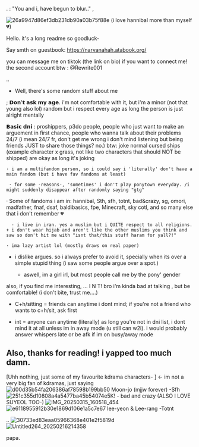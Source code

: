 
  
.    : "You and i, have begun to blur.." ,
  
![26a9947d86ef3db231db90a03b75f88e](https://github.com/user-attachments/assets/625d2777-fbc1-4e80-90fa-3d68e97989e0)
(i love hannibal more than myself💔)



Hello. it's a long readme so goodluck-

 Say smth on guestbook: https://narvanahah.atabook.org/
 
  you can message me on tiktok (the link on bio) if you want to connect me!
the second account btw : @Rewrite001

..



  * Well, there's some random stuff about me


  
  ; 𝗗𝗼𝗻'𝘁 𝗮𝘀𝗸 𝗺𝘆 𝗮𝗴𝗲. i'm not comfortable with it, but i'm a minor (not that young also lol) random but i respect every age as long the person is just alright mentally

   𝗕𝗮𝘀𝗶𝗰 𝗱𝗻𝗶 : proshippers, p3do people, people who just want to make an arguement in first chance, people who wanna talk about their problems 24/7 (i mean 24/7 fr, don't get me wrong i don't mind listening but being friends JUST to share those things? no.) 
 btw: joke normal cursed ships (example character x grass, not like two characters that should NOT be shipped) are okay as long it's joking 

    · i am a multifandom person, so i could say i 'literally' don't have a main fandom (but i have fav fandoms at least)
    
     · for some -reasons-, 'sometimes' i don't play ponytown everyday. /i might suddenly disappear after randomly saying "gtg"
    
    
  · Some of fandoms i am in: hannibal, Sth, sfh, totnt, bad&crazy, sg, omori, madfather, fnaf, dsaf, baldibasics, fpe, Minecraft, sky cotl, and so many else that i don't remember 💔
 

      · i live in iran. yes a muslim but i QUITE respect to all religions. + i don't wear hijab and aren't like the other muslims you think and saw so don't hit me with "isnt that/this stuff haram for yall?!"

    · ima lazy artist lol (mostly draws on real paper)
    
- i dislike argues. so i always prefer to avoid it, specially when its over a simple stupid thing (i saw some people argue over a spot.)

  - aswell, im a girl irl, but most people call me by the pony' gender

 also, if you find me interesting, ... I N T! bro i'm kinda bad at talking 
   , but be comfortable! (i don't bite, trust me....)

  - C+h/sitting = friends can anytime i dont mind; if you're not a friend who wants to c+h/sit, ask first

  - int = anyone can anytime (literally) as long you're not in dni list, i dont mind it at all unless im in away mode (u still can w2i). i would probably answer whispers late or be afk if im on busy/away mode

 Also, thanks for reading! i yapped too much damn. 
-




[Uhh nothing, just some of my favourite kdrama characters- ]  <- im not a very big fan of kdramas, just saying
![d00d35b54fa206386af78598b199bb50](https://github.com/user-attachments/assets/12bb8d5e-3f49-45b8-947c-a9b83c06ce16)
Moon-jo (mjjw forever) -Sfh ![251c355d10808a4a5477ba45b54074e5](https://github.com/user-attachments/assets/90618ac3-2a00-4fef-8a11-a587207efe65)K! - bad and crazy (ALSO I LOVE SUYEOL TOO-) ![IMG_20250315_160518_454](https://github.com/user-attachments/assets/f86c3408-0ef5-44af-a9c9-a03028b63f50)![e6118955912b30e1869d106e1a5c7e67](https://github.com/user-attachments/assets/10160b26-3d7d-464e-b071-e32405bd7093) lee-yeon & Lee-rang  -Totnt


..
 ![30733ed83eaa05966368e401e2f5819d](https://github.com/user-attachments/assets/f49d8e40-826e-4998-9ece-89add1225029)
![Untitled264_20250216214358](https://github.com/user-attachments/assets/49542903-702d-4d99-be39-138ec61f433d)

   papa.
